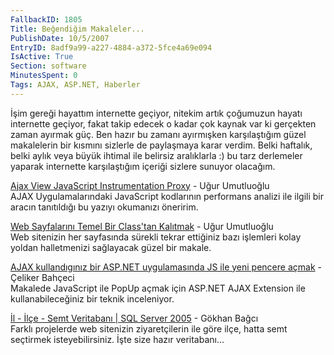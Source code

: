 ```yaml
---
FallbackID: 1805
Title: Beğendiğim Makaleler...
PublishDate: 10/5/2007
EntryID: 8adf9a99-a227-4884-a372-5fce4a69e094
IsActive: True
Section: software
MinutesSpent: 0
Tags: AJAX, ASP.NET, Haberler
---
```

İşim gereği hayattım internette geçiyor, nitekim artık çoğumuzun hayatı
internette geçiyor, fakat takip edecek o kadar çok kaynak var ki
gerçekten zaman ayırmak güç. Ben hazır bu zamanı ayırmışken
karşılaştığım güzel makalelerin bir kısmını sizlerle de paylaşmaya karar
verdim. Belki haftalık, belki aylık veya büyük ihtimal ile belirsiz
aralıklarla :) bu tarz derlemeler yaparak internette karşılaştığım
içeriği sizlere sunuyor olacağım.

[Ajax View JavaScript Instrumentation
Proxy](http://umutluoglu.blogspot.com/2007/09/ajax-view-javascript-instrumentation.html) -
Uğur Umutluoğlu\
 AJAX Uygulamalarındaki JavaScript kodlarının performans analizi ile
ilgili bir aracın tanıtıldığı bu yazıyı okumanızı öneririm.

[Web Sayfalarını Temel Bir Class'tan
Kalıtmak](http://umutluoglu.blogspot.com/2007/09/web-sayfalarn-temel-bir-classtan.html) -
Uğur Umutluoğlu\
 Web sitenizin her sayfasında sürekli tekrar ettiğiniz bazı işlemleri
kolay yoldan halletmenizi sağlayacak güzel bir makale.

[AJAX kullandıgınız bir ASP.NET uygulamasında JS ile yeni pencere
açmak](http://www.celiker.com/blog/PermaLink.aspx?guid=7d93cb02-6d37-4041-b228-359a9be04c12) -
Çeliker Bahçeci\
 Makalede JavaScript ile PopUp açmak için ASP.NET AJAX Extension ile
kullanabileceğiniz bir teknik inceleniyor.

[İl - İlçe - Semt Veritabanı | SQL Server
2005](http://gokhanbagci.blogcu.com/3312993/) - Gökhan Bağcı\
 Farklı projelerde web sitenizin ziyaretçilerin ile göre ilçe, hatta
semt seçtirmek isteyebilirsiniz. İşte size hazır veritabanı...


